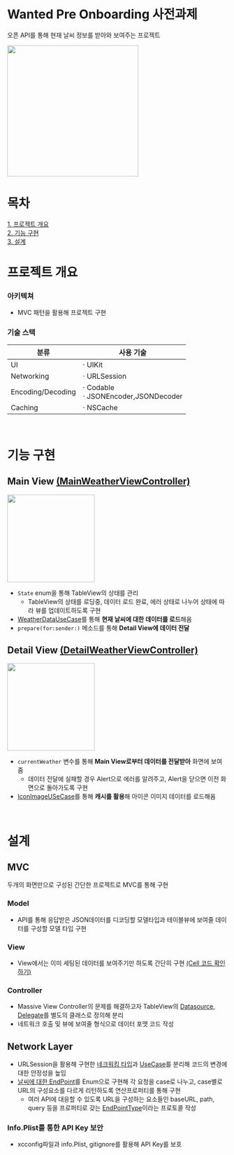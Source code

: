 
# Wanted Pre Onboarding 사전과제

오픈 API를 통해 현재 날씨 정보를 받아와 보여주는 프로젝트

<img width="300" src="https://user-images.githubusercontent.com/78457093/173705599-20cf1f22-f325-41ae-ae91-78793e71a6fd.gif">

# 목차
[1. 프로젝트 개요](#프로젝트-개요)  
[2. 기능 구현](#기능-구현)  
[3. 설계](#설계)  

# 프로젝트 개요
### 아키텍쳐
- MVC 패턴을 활용해 프로젝트 구현
### 기술 스택
|분류|사용 기술|
|------|---|
|UI|· UIKit|
|Networking|· URLSession|
|Encoding/Decoding|· Codable </br> · JSONEncoder,JSONDecoder|
|Caching|· NSCache|

<br>

# 기능 구현

## Main View [(MainWeatherViewController)](https://github.com/jazz-ing/wanted_pre_onboarding/blob/main/WantedPreOnboarding/WantedPreOnboarding/Sources/Controllers/MainWeatherViewController.swift)
<img width="200" src="https://user-images.githubusercontent.com/78457093/173712842-f1b8ca0b-17e1-4b96-a710-ccc3a12a13ec.png">  

- `State` enum을 통해 TableView의 상태를 관리
  - TableView의 상태를 로딩중, 데이터 로드 완료, 에러 상태로 나누어 상태에 따라 뷰를 업데이트하도록 구현
- [WeatherDataUseCase](https://github.com/jazz-ing/wanted_pre_onboarding/blob/main/WantedPreOnboarding/WantedPreOnboarding/Sources/UseCases/WeatherDataUseCase.swift)를 통해 **현재 날씨에 대한 데이터를 로드**해옴
- `prepare(for:sender:)` 메소드를 통해 **Detail View에 데이터 전달**

## Detail View [(DetailWeatherViewController)](https://github.com/jazz-ing/wanted_pre_onboarding/blob/main/WantedPreOnboarding/WantedPreOnboarding/Sources/Controllers/DetailWeatherViewController.swift)
<img width="200" src="https://user-images.githubusercontent.com/78457093/173712837-2614a632-c643-4445-be25-b6abc1ed641a.png">  

- `currentWeather` 변수를 통해 **Main View로부터 데이터를 전달받아** 화면에 보여줌
  - 데이터 전달에 실패할 경우 Alert으로 에러를 알려주고, Alert을 닫으면 이전 화면으로 돌아가도록 구현
- [IconImageUSeCase](https://github.com/jazz-ing/wanted_pre_onboarding/blob/main/WantedPreOnboarding/WantedPreOnboarding/Sources/UseCases/IconImageUseCase.swift)를 통해 **캐시를 활용**해 아이콘 이미지 데이터를 로드해옴


<br>

# 설계

## MVC
두개의 화면만으로 구성된 간단한 프로젝트로 MVC를 통해 구현

### Model
- API를 통해 응답받은 JSON데이터를 디코딩할 모델타입과 테이블뷰에 보여줄 데이터를 구성할 모델 타입 구현
### View
- View에서는 이미 세팅된 데이터를 보여주기만 하도록 간단히 구현 [(Cell 코드 확인하기)](https://github.com/jazz-ing/wanted_pre_onboarding/blob/main/WantedPreOnboarding/WantedPreOnboarding/Sources/Views/CurrentWeatherTableViewCell.swift)
### Controller
- Massive View Controller의 문제를 해결하고자 TableView의 [Datasource](https://github.com/jazz-ing/wanted_pre_onboarding/blob/main/WantedPreOnboarding/WantedPreOnboarding/Sources/Controllers/WeatherTableViewDatasource.swift), [Delegate](https://github.com/jazz-ing/wanted_pre_onboarding/blob/main/WantedPreOnboarding/WantedPreOnboarding/Sources/Controllers/WeatherTableViewDelegate.swift)를 별도의 클래스로 정의해 분리
- 네트워크 호출 및 뷰에 보여줄 형식으로 데이터 포맷 코드 작성

## Network Layer
- URLSession을 활용해 구현한 [네크워킹 타입](https://github.com/jazz-ing/wanted_pre_onboarding/blob/main/WantedPreOnboarding/WantedPreOnboarding/Sources/Networking/NetworkManager.swift)과 [UseCase](https://github.com/jazz-ing/wanted_pre_onboarding/tree/main/WantedPreOnboarding/WantedPreOnboarding/Sources/UseCases)를 분리해 코드의 변경에 대한 안정성을 높임
- [날씨에 대한 EndPoint](https://github.com/jazz-ing/wanted_pre_onboarding/blob/main/WantedPreOnboarding/WantedPreOnboarding/Sources/Networking/WeatherEndPoint.swift)를 Enum으로 구현해 각 요청을 case로 나누고, case별로 URL의 구성요소를 다르게 리턴하도록 연산프로퍼티를 통해 구현  
  - 여러 API에 대응할 수 있도록 URL을 구성하는 요소들인 baseURL, path, query 등을 프로퍼티로 갖는 [EndPointType](https://github.com/jazz-ing/wanted_pre_onboarding/blob/main/WantedPreOnboarding/WantedPreOnboarding/Sources/Networking/EndPointType.swift)이라는 프로토콜 작성  

### Info.Plist를 통한 API Key 보안
- xcconfig파일과 info.Plist, gitignore를 활용해 API Key를 보호

